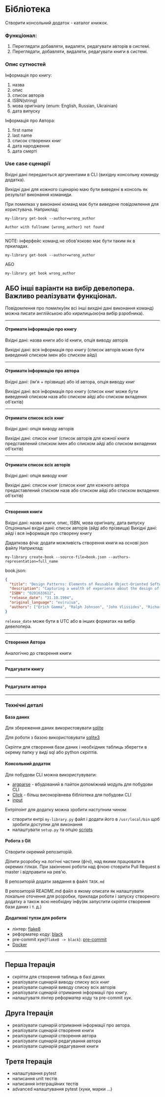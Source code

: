 # Бібліотека

Створити консольний додаток - каталог книжок.

### Функціонал:
1) Переглядати добавляти, видаляти, редагувати авторів в системі.
2) Переглядати, добавляти, видаляти, редагувати книги в системі.

### Опис сутностей
Інформація про книгу:
1) назва
2) опис
3) список авторів
4) ISBN(string)
5) мова оригіналу (enum: English, Russian, Ukrainian)
6) дата випуску

Інформація про Автора:
1) first name
2) last name
3) список створених книг
4) дата народження
5) дата смерті



### Use case сценарії
Вхідні дані передаються аргументами в CLI (вихідну консольну команду додатка).

Вихідні дані для кожного сценарію маю бути виведені в консоль як результат виконання команиди.

При помилках у виконанні команд має бути виведене повідомлення для користувача.
Наприклад:
```
my-library get-book --author=wrong_author
```
```
Author with fullname {wrong_author} not found
```

---
NOTE: інферфейс команд не обов'язково має бути таким як в пркиладах.
```
my-library get-book --author=wrong_author
```
АБО 
```
my-library get book wrong_author
```
АБО інші варіанти на вибір девелопера.
Важливо реалізувати функціонал.
---

Повідомлення про помилку(як всі інші вихдіні дані виконання команд) можна писати англійською або кирилицьою(на вибір рзробника).

---
#### Отримати інформацію про книгу
Вхідні дані: назва книги або id книги, опція виводу авторів

Вихідні дані: вся інформація про книгу (список авторів може бути виведений списком імен або списком айді)

---
#### Отримати інформацію про автора
Вхідні дані: (ім'я + прізвище) або id автора, опція виводу книг

Вихідні дані: вся інформація про книгу (список книг може бути виведений списком назв або списком айді або списком вкладених об'єктів)

---
#### Отримати список всіх книг
Вхідні дані: опція виводу авторів

Вихідні дані: список книг (список авторів для кожної книги представлений списком імен або списком айді або списком вкладених об'єктів)

---
#### Отримати список всіх авторів
Вхідні дані: опція виводу книг

Вихідні дані: список книг (список книг для кожного автора предаставлений списком назв або списком айді або списком вкладених об'єктів)

---
#### Створення книги
Вхідні дані: назва книги, опис, ISBN, мова оригіналу, дата випуску
Опціональні вхідні дані: список авторів (айді або прізвища)
Вихідні дані: айді і вся інформація про створену книгу

Дадаткова фіча: додати можливість створення книги на основі json файлу
Наприклад:
```
my-library create-book --source-file=book.json --authors-representation=full_name
```
book.json:
```json
{
  "title": "Design Patterns: Elements of Reusable Object-Oriented Software",
  "description": "Capturing a wealth of experience about the design of object-oriented software ...",
  "ISBN": "0201633612",
  "release_date": "31.10.1994",
  "original_language": "eu|ru|ua",
  "authors": ["Erich Gamma", "Ralph Johnson", "John Vlissides", "Richard Helm"]
}
```
`release_date` може бути в UTC або в інших форматах на вибір девелопера.

---
#### Створення Автора
Аналогічно до створення книги

---
#### Редагувати книгу

---
#### Редагувати автора

---


### Технічні деталі

#### База даних

Для збереження даних використовувати [sqlite](https://www.sqlite.org/index.html)

Для роботи з базою використовувати [sqlite3](https://docs.python.org/3/library/sqlite3.html)

Скріпти для створення бази даних і необхідних таблиць зберегти в окрему папку у виді sql або python скріптів.

#### Консольний додаток
Для побудови CLI можна використувувати:
* [argparse](https://docs.python.org/3/library/argparse.html) - вбудований в пайтон допоміжний модуль для побудови CLI
* [Click](https://click.palletsprojects.com/en/8.0.x/) - більш високорівнева бібліотека для побудови CLI
* [input](https://docs.python.org/3/library/functions.html#input)

Ентріпоінт для додатку можна зробити наступним чином:
* створити ентрі `my-library.py` файл і додати його в `/usr/local/bin` щоб зробити доступни для виконання
* налаштувати `setup.py` та опцію [scripts](https://docs.python.org/3/distutils/setupscript.html#installing-scripts)

#### Робота з Git
Створити окремий репозиторій.

Ділити розробку на логічні частини (фічі), над якими працювати в окремих гілках.
При закінченні роботи над фічою стоврити Pull Request в master і відправити на рев'ю.

В репозиторій додати завдання в файлі `TASK.md`

В репозиторій README.md файл в якому описати як налаштувати локальне оточення для розробки, приклади роботи 
і запуску створеного додатку а також всю необхідну інфу(як запустити скріпти створення бази даних і т. д.)

#### Додаткові тулзи для роботи
* лінтер: [flake8](https://flake8.pycqa.org/en/latest/)
* реформатер коду: [black](https://github.com/psf/black)
* pre-commit хук(`flake8 -> black`): [pre-commit](https://pre-commit.com/)
* [Docker](https://www.docker.com/)

---
## Перша Ітерація
* скріпти для створення таблиць в базі даних
* реалізувати сценарій виводу списку всіх книг
* реалізувати сценарій виводу списку всіх авторів
* реалізувати сценарій отримання інформації про книгу.
* налаштуватя лінтер реформатер коду та pre-commit хук.

## Друга Ітерація
* реалізувати сценарій отримання інформації про автора.
* реалізувати сценарій створення книги
* реалізувати сценарій створення автора
* реалізувати сценарій редагування автора
* реалізувати сценарій редагування книги

## Третя Ітерація
* налаштування pytest
* написання unit тестів
* написання інтеграційних тестів
* advanced налаштування pytest (хуки, марки ...)
